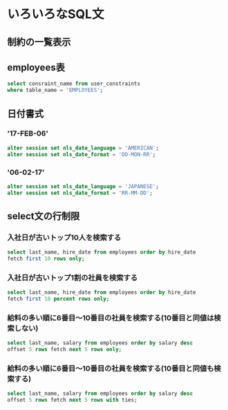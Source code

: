 # いろいろなSQL文

## 制約の一覧表示

## employees表

``` sql
select consraint_name from user_constraints
where table_name = 'EMPLOYEES';
```

## 日付書式

### '17-FEB-06'

``` sql
alter session set nls_date_language = 'AMERICAN';
alter session set nls_date_format = 'DD-MON-RR';
```
### '06-02-17'

``` sql
alter session set nls_date_language = 'JAPANESE';
alter session set nls_date_format = 'RR-MM-DD';
```

## select文の行制限

### 入社日が古いトップ10人を検索する

``` sql
select last_name, hire_date from employees order by hire_date
fetch first 10 rows only;
```
### 入社日が古いトップ1割の社員を検索する

``` sql
select last_name, hire_date from employees order by hire_date
fetch first 10 percent rows only;
```
### 給料の多い順に6番目〜10番目の社員を検索する(10番目と同値は検索しない)

``` sql
select last_name, salary from employees order by salary desc
offset 5 rows fetch next 5 rows only;
```

### 給料の多い順に6番目〜10番目の社員を検索する(10番目と同値も検索する)

``` sql
select last_name, salary from employees order by salary desc
offset 5 rows fetch next 5 rows with ties;
```

